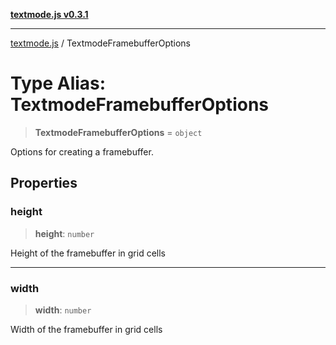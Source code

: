 [**textmode.js v0.3.1**](../README.md)

***

[textmode.js](../README.md) / TextmodeFramebufferOptions

# Type Alias: TextmodeFramebufferOptions

> **TextmodeFramebufferOptions** = `object`

Options for creating a framebuffer.

## Properties

### height

> **height**: `number`

Height of the framebuffer in grid cells

***

### width

> **width**: `number`

Width of the framebuffer in grid cells
